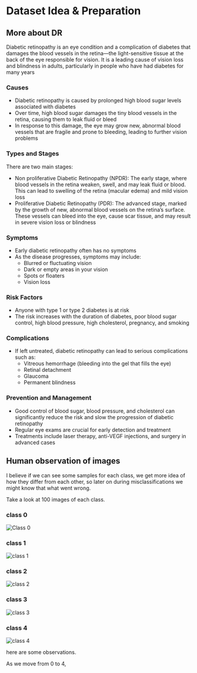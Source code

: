 # Dataset Idea & Preparation
## More about DR

Diabetic retinopathy is an eye condition and a complication of diabetes that damages the blood vessels in the retina—the light-sensitive tissue at the back of the eye responsible for vision. It is a leading cause of vision loss and blindness in adults, particularly in people who have had diabetes for many years

### Causes

- Diabetic retinopathy is caused by prolonged high blood sugar levels associated with diabetes
- Over time, high blood sugar damages the tiny blood vessels in the retina, causing them to leak fluid or bleed
- In response to this damage, the eye may grow new, abnormal blood vessels that are fragile and prone to bleeding, leading to further vision problems

### Types and Stages

There are two main stages:

- Non proliferative Diabetic Retinopathy (NPDR): The early stage, where blood vessels in the retina weaken, swell, and may leak fluid or blood. This can lead to swelling of the retina (macular edema) and mild vision loss
- Proliferative Diabetic Retinopathy (PDR): The advanced stage, marked by the growth of new, abnormal blood vessels on the retina’s surface. These vessels can bleed into the eye, cause scar tissue, and may result in severe vision loss or blindness

### Symptoms

- Early diabetic retinopathy often has no symptoms
- As the disease progresses, symptoms may include:
    - Blurred or fluctuating vision
    - Dark or empty areas in your vision
    - Spots or floaters
    - Vision loss

### Risk Factors

- Anyone with type 1 or type 2 diabetes is at risk
- The risk increases with the duration of diabetes, poor blood sugar control, high blood pressure, high cholesterol, pregnancy, and smoking

### Complications

- If left untreated, diabetic retinopathy can lead to serious complications such as:
    - Vitreous hemorrhage (bleeding into the gel that fills the eye)
    - Retinal detachment
    - Glaucoma
    - Permanent blindness

### Prevention and Management

- Good control of blood sugar, blood pressure, and cholesterol can significantly reduce the risk and slow the progression of diabetic retinopathy
- Regular eye exams are crucial for early detection and treatment
- Treatments include laser therapy, anti-VEGF injections, and surgery in advanced cases

## Human observation of images

I believe if we can see some samples for each class, we get more idea of how they differ from each other, so later on during misclassifications we might know that what went wrong. 

Take a look at 100 images of each class.
### class 0
![Class 0](../assets/class_0.png)

### class 1
![class 1](../assets/class_1.png)

### class 2
![class 2](../assets/class_2.png)

### class 3
![class 3](../assets/class_3.png)

### class 4
![class 4](../assets/class_4.png)

here are some observations. 

As we move from 0 to 4,